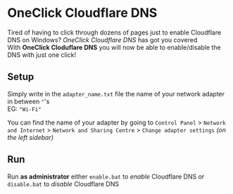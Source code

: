 # OneClick Cloudflare DNS
Tired of having to click through dozens of pages just to enable Cloudflare DNS on Windows? *OneClick Cloudflare DNS* has got you covered  
With **OneClick Cloduflare DNS** you will now be able to enable/disable the DNS with just one click!  
  
## Setup
Simply write in the `adapter_name.txt` file the name of your network adapter in between `"`'s  
EG: `"Wi-Fi"`  
  
You can find the name of your adapter by going to `Control Panel` > `Network and Internet` > `Network and Sharing Centre` > `Change adapter settings` *(on the left sidebar)*

## Run
Run **as administrator** either `enable.bat` to *enable* Cloudflare DNS or `disable.bat` to *disable* Cloudflare DNS
